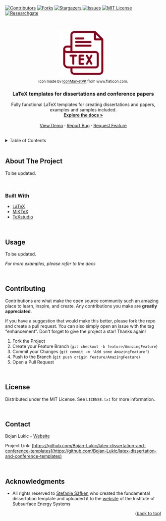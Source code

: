 <div id="top"></div>

<br />

<!-- PROJECT SHIELDS -->
<!--
*** I'm using markdown "reference style" links for readability.
*** Reference links are enclosed in brackets [ ] instead of parentheses ( ).
*** See the bottom of this document for the declaration of the reference variables
*** for contributors-url, forks-url, etc. This is an optional, concise syntax you may use.
*** https://www.markdownguide.org/basic-syntax/#reference-style-links
-->
[![Contributors][contributors-shield]][contributors-url]
[![Forks][forks-shield]][forks-url]
[![Stargazers][stars-shield]][stars-url]
[![Issues][issues-shield]][issues-url]
[![MIT License][license-shield]][license-url]
[![Researchgate][researchgate-shield]][researchgate-url]



<!-- PROJECT LOGO -->
<br />
<div align="center">
  <figure>
    <a href="https://github.com/Bojan-Lukic/latex-dissertation-and-conference-templates">
      <img src="res/logo.png" alt="Logo" width="150" height="150">
    </a><br />
    <figcaption><sub>Icon made by <a href="https://www.flaticon.com/authors/iconmarketpk">IconMarketPK</a> from www.flaticon.com.</sub></figcaption>
  </figure>

<h3 align="center">LaTeX templates for dissertations and conference papers</h3>

  <p align="center">
    Fully functional LaTeX templates for creating dissertations and papers, examples and samples included.
    <br />
    <a href="https://github.com/Bojan-Lukic/latex-dissertation-and-conference-templates/tree/main/doc"><strong>Explore the docs »</strong></a>
    <br />
    <br />
    <a href="https://github.com/Bojan-Lukic/latex-dissertation-and-conference-templates/tree/main/src">View Demo</a>
    ·
    <a href="https://github.com/Bojan-Lukic/latex-dissertation-and-conference-templates/issues">Report Bug</a>
    ·
    <a href="https://github.com/Bojan-Lukic/latex-dissertation-and-conference-templates/issues">Request Feature</a>
  </p>
</div>

<br />



<!-- TABLE OF CONTENTS -->
<details>
  <summary>Table of Contents</summary>
  <ol>
    <li>
      <a href="#about-the-project">About The Project</a>
      <ul>
        <li><a href="#built-with">Built With</a></li>
      </ul>
    </li>
    <!-- <li>
      <a href="#getting-started">Getting Started</a>
      <ul>
        <li><a href="#prerequisites">Prerequisites</a></li>
        <li><a href="#installation">Installation</a></li>
      </ul>
    </li> -->
    <li><a href="#usage">Usage</a></li>
    <!-- <li><a href="#roadmap">Roadmap</a></li> -->
    <li><a href="#contributing">Contributing</a></li>
    <li><a href="#license">License</a></li>
    <li><a href="#contact">Contact</a></li>
    <li><a href="#acknowledgments">Acknowledgments</a></li>
  </ol>
</details>

<br />



<!-- ABOUT THE PROJECT -->
## About The Project

To be updated.

<br />


### Built With

* [LaTeX](https://www.latex-project.org/)
* [MiKTeX](https://miktex.org/)
* [TeXstudio](https://www.texstudio.org)

<br />


<!-- GETTING STARTED -->
<!--
## Getting Started

This is an example of how you may give instructions on setting up your project locally.
To get a local copy up and running follow these simple example steps.

### Prerequisites

This is an example of how to list things you need to use the software and how to install them.
* npm
  ```sh
  npm install npm@latest -g
  ```

### Installation

1. Get a free API Key at [https://example.com](https://example.com)
2. Clone the repo
   ```sh
   git clone https://github.com/github_username/repo_name.git
   ```
3. Install NPM packages
   ```sh
   npm install
   ```
4. Enter your API in `config.js`
   ```js
   const API_KEY = 'ENTER YOUR API';
   ```

<br />
-->



<!-- USAGE EXAMPLES -->
## Usage

To be updated.

_For more examples, please refer to the docs_

<br />



<!-- ROADMAP -->
<!--
## Roadmap

- [] Feature 1
- [] Feature 2
- [] Feature 3
    - [] Nested Feature

See the [open issues](https://github.com/github_username/repo_name/issues) for a full list of proposed features (and known issues).

<br />
-->



<!-- CONTRIBUTING -->
## Contributing

Contributions are what make the open source community such an amazing place to learn, inspire, and create. Any contributions you make are **greatly appreciated**.

If you have a suggestion that would make this better, please fork the repo and create a pull request. You can also simply open an issue with the tag "enhancement".
Don't forget to give the project a star! Thanks again!

1. Fork the Project
2. Create your Feature Branch (`git checkout -b feature/AmazingFeature`)
3. Commit your Changes (`git commit -m 'Add some AmazingFeature'`)
4. Push to the Branch (`git push origin feature/AmazingFeature`)
5. Open a Pull Request

<br />



<!-- LICENSE -->
## License

Distributed under the MIT License. See `LICENSE.txt` for more information.

<br />



<!-- CONTACT -->
## Contact

Bojan Lukic - [Website](https://www.bojanlukic.com/)

Project Link: [https://github.com/Bojan-Lukic/latex-dissertation-and-conference-templates](https://github.com/Bojan-Lukic/latex-dissertation-and-conference-templates)

<br />



<!-- ACKNOWLEDGMENTS -->
## Acknowledgments

* All rights reserved to [Stefanie Säfken](https://www.ite.tu-clausthal.de/ueber-uns/team/stefanie-saefken) who created the fundamental dissertation template and uploaded it to the [website](https://www.ite.tu-clausthal.de/studium/abschlussarbeiten/vorlagen) of the Institute of Subsurface Energy Systems 

<p align="right">(<a href="#top">back to top</a>)</p>



<!-- MARKDOWN LINKS & IMAGES -->
<!-- https://www.markdownguide.org/basic-syntax/#reference-style-links -->
[contributors-shield]: https://img.shields.io/github/contributors/Bojan-Lukic/latex-dissertation-and-conference-templates.svg?style=for-the-badge
[contributors-url]: https://github.com/Bojan-Lukic/latex-dissertation-and-conference-templates/graphs/contributors
[forks-shield]: https://img.shields.io/github/forks/Bojan-Lukic/latex-dissertation-and-conference-templates.svg?style=for-the-badge
[forks-url]: https://github.com/Bojan-Lukic/latex-dissertation-and-conference-templates/network/members
[stars-shield]: https://img.shields.io/github/stars/Bojan-Lukic/latex-dissertation-and-conference-templates.svg?style=for-the-badge
[stars-url]: https://github.com/Bojan-Lukic/latex-dissertation-and-conference-templates/stargazers
[issues-shield]: https://img.shields.io/github/issues/Bojan-Lukic/latex-dissertation-and-conference-templates.svg?style=for-the-badge
[issues-url]: https://github.com/Bojan-Lukic/latex-dissertation-and-conference-templates/issues
[license-shield]: https://img.shields.io/github/license/Bojan-Lukic/latex-dissertation-and-conference-templates.svg?style=for-the-badge
[license-url]: https://github.com/Bojan-Lukic/latex-dissertation-and-conference-templates/blob/master/LICENSE.txt
[researchgate-shield]: https://img.shields.io/badge/-ReearchGate-grey?style=for-the-badge&logo=researchgate
[researchgate-url]: https://www.researchgate.net/profile/Bojan_Lukic2
[product-screenshot]: images/screenshot.png
